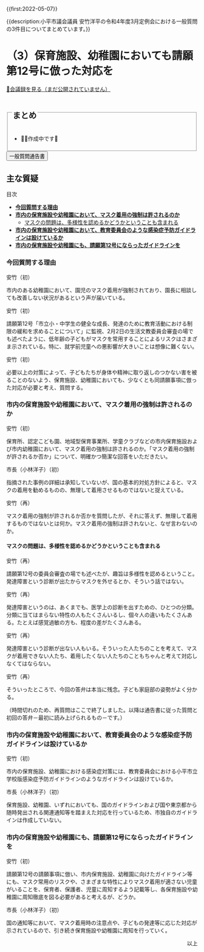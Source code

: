 {{first:2022-05-07}}

{{description:小平市議会議員 安竹洋平の令和4年度3月定例会における一般質問の3件目についてまとめています。}}

# （3）保育施設、幼稚園においても請願第12号に倣った対応を

<p id="read-kaigiroku"><a href="">📄会議録を見る（まだ公開されていません）</a></p>

<fieldset class="pnt">
<legend><h2> まとめ </h2></legend>

- 👷‍♂️作成中です🚧

</fieldset>

<script src="https://documentcloud.adobe.com/view-sdk/main.js" defer></script>
<script type="text/javascript">
const showPDF = (url) => {
    const adobeDCView = new AdobeDC.View({clientId: "897dee58a3dd4a01b1de491cc8e563c3", locale: "ja-JP"});
    const fileName = (url.match(/^(?:[^:\/?#]+:)?(?:\/\/[^\/?#]*)?(?:([^?#]*\/)([^\/?#]*))?(\?[^#]*)?(?:#.*)?$/) ?? [])[2];
    adobeDCView.previewFile({
        content:   {location: {url: url}},
        metaData: {fileName: fileName}
    }, {embedMode: "LIGHT_BOX"});
}
</script>

<button onclick='showPDF("./20220304-ippan-situmon-yasutake-3.pdf")' class="pdf-view-button">
<i class="fa fa-file-pdf-o" aria-hidden="true"></i> 一般質問通告書
</button>


## 主な質疑

<div class="ippan-situgi">

<div class="toc">

目次

- **[今回質問する理由](#今回質問する理由)**
- **[市内の保育施設や幼稚園において、マスク着用の強制は許されるのか](#市内の保育施設や幼稚園においてマスク着用の強制は許されるのか)**
  - [マスクの問題は、多様性を認めるかどうかということも含まれる](#マスクの問題は多様性を認めるかどうかということも含まれる)
- **[市内の保育施設や幼稚園において、教育委員会のような感染症予防ガイドラインは設けているか](#市内の保育施設や幼稚園において教育委員会のような感染症予防ガイドラインは設けているか)**
- **[市内の保育施設や幼稚園にも、請願第12号にならったガイドラインを](#市内の保育施設や幼稚園にも請願第12号にならったガイドラインを)**

</div>

### 今回質問する理由

<div class="balloon bl-left">安竹（初）<br><div>

市内のある幼稚園において、園児のマスク着用が強制されており、園長に相談しても改善しない状況があるという声が届いている。

</div></div>

<div class="balloon bl-left">安竹（初）<br><div>

請願第12号「市立小・中学生の健全な成長、発達のために教育活動における制限の緩和を求めることについて」に監視、2月2日の生活文教委員会審査の場でも述べたように、低年齢の子どもがマスクを常用することによるリスクはさまざま示されている。特に、就学前児童への悪影響が大きいことは想像に難くない。

</div></div>

<div class="balloon bl-left">安竹（初）<br><div>

必要以上の対策によって、子どもたちが身体や精神に取り返しのつかない害を被ることのないよう、保育施設、幼稚園においても、少なくとも同請願事項に倣った対応が必要と考え、質問する。

</div></div>

### 市内の保育施設や幼稚園において、マスク着用の強制は許されるのか

<div class="balloon bl-left">安竹（初）<br><div>

保育所、認定こども園、地域型保育事業所、学童クラブなどの市内保育施設および市内幼稚園において、マスク着用の強制は許されるのか。「マスク着用の強制が許されるか否か」について、明確かつ簡潔な回答をいただきたい。

</div></div>

<div class="balloon bl-right">市長（小林洋子）（初）<br><div>

指摘された事例の詳細は承知していないが、国の基本的対処方針によると、マスクの着用を勧めるものの、無理して着用させるものではないと捉えている。

</div></div>

<div class="balloon bl-left">安竹（再）<br><div>

マスク着用の強制が許されるか否かを質問したが、それに答えず、無理して着用するものではないとは何か。マスク着用の強制は許されないと、なぜ言わないのか。

</div></div>

#### マスクの問題は、多様性を認めるかどうかということも含まれる

<div class="balloon bl-left">安竹（再）<br><div>

請願第12号の委員会審査の場でも述べたが、趣旨は多様性を認めるということ。発達障害という診断が出たからマスクを外せるとか、そういう話ではない。

</div></div>

<div class="balloon bl-left">安竹（再）<br><div>

発達障害というのは、あくまでも、医学上の診断を出すための、ひとつの分類。分類に当てはまらない特性の人もたくさんいるし、個々人の違いもたくさんある。たとえば感覚過敏の方も、程度の差がたくさんある。

</div></div>

<div class="balloon bl-left">安竹（再）<br><div>

発達障害という診断が出ない人もいる。そういった人たちのことを考えて、マスクが着用できない人たち、着用したくない人たちのこともちゃんと考えて対応しなくてはならない。

</div></div>

<div class="balloon bl-left">安竹（再）<br><div>

そういったところで、今回の答弁は本当に残念。子ども家庭部の姿勢がよく分かる。

（時間切れのため、再質問はここで終了しました。以降は通告書に従った質問と初回の答弁－最初に読み上げられるもの－です。）

</div></div>


### 市内の保育施設や幼稚園において、教育委員会のような感染症予防ガイドラインは設けているか

<div class="balloon bl-left">安竹（初）<br><div>

市内の保育施設、幼稚園における感染症対策には、教育委員会における小平市立学校版感染症予防ガイドラインのようなガイドラインは設けているか。

</div></div>

<div class="balloon bl-right">市長（小林洋子）（初）<br><div>

保育施設、幼稚園、いずれにおいても、国のガイドラインおよび国や東京都から随時発出される関連通知等を踏まえた対応を行っているため、市独自のガイドラインは作成していない。

</div></div>

### 市内の保育施設や幼稚園にも、請願第12号にならったガイドラインを

<div class="balloon bl-left">安竹（初）<br><div>

請願第12号の請願事項に倣い、市内保育施設、幼稚園に向けたガイドライン等にも、マスク常用のリスクや、さまざまな特性によりマスク着用が適さない児童がいることを、保育者、保護者、児童に周知するよう記載等し、各保育施設や幼稚園に周知徹底を図る必要があると考えるが、どうか。

</div></div>

<div class="balloon bl-right">市長（小林洋子）（初）<br><div>

国の通知等において、マスク着用時の注意点や、子どもの発達等に応じた対応が示されているので、引き続き保育施設や幼稚園に周知を行っていく。

</div></div>


</div>

<p style="text-align:right">以上</p>